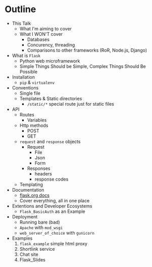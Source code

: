 <style type="text/css">
body {
	overflow: auto;
}
</style>

Outline
=======

- This Talk
	- What I'm aiming to cover
	- What I WON'T cover
		- Databases
		- Concurency, threading
		- Comparisons to other frameworks (RoR, Node.js, Django)
- What is `Flask`
	- Python web microframework
	- Simple Things Should be Simple, Complex Things Should Be Possible
- Installation
	- `pip` & `virtualenv`
- Conventions
	- Single file
	- Templates & Static directories
		- `/static/*` special route just for static files
- API
	- Routes
		- Variables
	- Http methods
		- POST
		- GET
	- `request` and `response` objects
		- Request
			- File
			- Json
			- Form
		- Responses
			- headers
			- response codes
	- Templating
- Documentation
	- [flask.org docs](http://flask.pocoo.org/docs/0.10/)
	- Cover everything, all in one place
- Extentions and Developer Ecosystems
	- `Flask_BasicAuth` as an Example
- Deployment
	- Running bare (bad)
	- `Apache` with `mod_wsgi`
	- `web_server_of_choice` with `gunicorn`
- Examples
	1. `flask_example` simple html proxy
	2. Shortlink service
	3. Chat site
	4. Flask_Slides